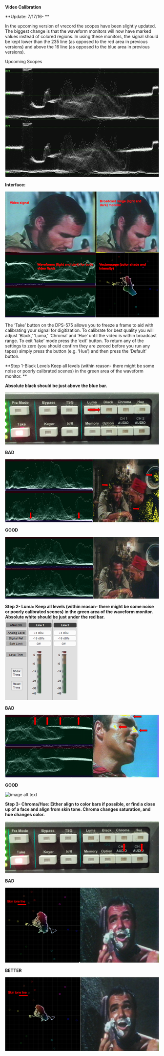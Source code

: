 **Video Calibration**

**Update: 7/17/16- **

In the upcoming version of vrecord the scopes have been slightly updated.  The biggest change is that the waveform monitors will now have marked values instead of colored regions.  In using these monitors, the signal should be kept lower than the 235 line (as opposed to the red area in previous versions) and above the 16 line (as opposed to the blue area in previous versions).

Upcoming Scopes

![image alt text](image_2_0.png)

**Interface:**

![image alt text](image_2_1.png)

The ‘Take’ button on the DPS-575 allows you to freeze a frame to aid with calibrating your signal for digitization.  To calibrate for best quality you will adjust ‘Black,’ ‘Luma,’ ‘Chroma’ and ‘Hue’ until the video is within broadcast range.  To exit ‘take’ mode press the ‘exit’ button.  To return any of the settings to zero (you should confirm they are zeroed before you run any tapes) simply press the button (e.g. ‘Hue’) and then press the ‘Default’ button.

**Step 1-Black Levels Keep all levels (within reason- there might be some noise or poorly calibrated scenes)  in the green area of the waveform monitor.  **

**Absolute black should be just above the blue bar.**

![image alt text](image_2_2.png)

**BAD**

![image alt text](image_2_3.png)

**GOOD**

![image alt text](image_2_4.png)

**Step 2- Luma:  Keep all levels (within reason- there might be some noise or poorly calibrated scenes) in the green area of the waveform monitor.  Absolute white should be just under the red bar.**![image alt text](image_5.png)

**BAD**

![image alt text](image_2_6.png)

**GOOD**

![image alt text](image_2_7.png)

**Step 3- Chroma/Hue: Either align to color bars if possible, or find a close up of a face and align from skin tone.  Chroma changes saturation, and hue changes color.**

![image alt text](image_8.png)

**BAD**

![image alt text](image_9.png)

**BETTER**

![image alt text](image_10.png)


